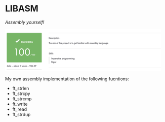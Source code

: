 # LIBASM
*Assembly yourself!*

![100/100 Score](./libasm_success.png)

My own assembly implementation of the following fucntions:

* ft_strlen
* ft_strcpy
* ft_strcmp
* ft_write
* ft_read
* ft_strdup

